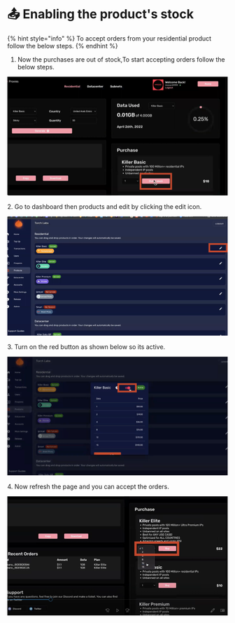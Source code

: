 # 📤 Enabling the product's stock

{% hint style="info" %}
To accept orders from your residential product follow the below steps.
{% endhint %}

1. Now the purchases are out of stock,To start accepting orders follow the below steps.

![](<../.gitbook/assets/1 (71) (5).png>)

2\. Go to dashboard then products and edit by clicking the edit icon.&#x20;

![](<../.gitbook/assets/1 (72) (6).png>)

3\. Turn on the red button as shown below so its active.

![](<../.gitbook/assets/1 (73) (3).png>)

4\. Now refresh the page and you can accept the orders.&#x20;

![](<../.gitbook/assets/1 (74) (1).png>)

